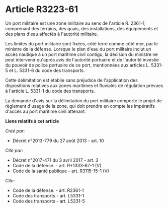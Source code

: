 # Article R3223-61

Un port militaire est une zone militaire au sens de l'article R. 2361-1, comprenant des terrains, des quais, des
installations, des équipements et des plans d'eau affectés à l'autorité militaire. 

Les limites du port militaire sont fixées, côté terre comme côté mer, par le ministre de la défense. Lorsque le plan d'eau du
port militaire inclut un accès nautique à un port maritime civil contigu, la décision du ministre ne peut intervenir qu'après
avis de l'autorité portuaire et de l'autorité investie du pouvoir de police portuaire de ce port, mentionnées aux articles L.
5331-5 et L. 5331-6 du code des transports. 

Cette délimitation est établie sans préjudice de l'application des dispositions relatives aux zones maritimes et fluviales de
régulation prévues à l'article L. 5331-1 du code des transports. 

La demande d'avis sur la délimitation du port militaire comporte le projet de règlement d'usage de la zone, qui doit prendre
en compte les impératifs d'accès au port maritime civil attenant.

**Liens relatifs à cet article**

_Créé par_:

  - Décret n°2013-779 du 27 août 2013 - art. 10

_Cité par_:

  - Décret n°2017-471 du 3 avril 2017 - art. 3
  - Code de la défense. - art. R*1333-67-1 (V)
  - Code de la santé publique - art. R3115-15-1 (V)

_Cite_:

  - Code de la défense. - art. R2361-1
  - Code des transports - art. L5331-1
  - Code des transports - art. L5331-5
